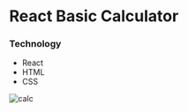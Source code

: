 # React Basic Calculator

### Technology
- React
- HTML
- CSS

![calc](https://user-images.githubusercontent.com/30138146/148685407-24d641ba-9498-4b0b-879d-55c354b64783.png)
